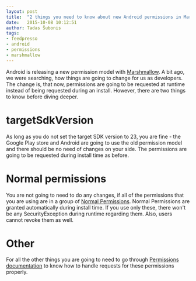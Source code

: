 ```yaml
---
layout: post
title:  "2 things you need to know about new Android permissions in Marshmallow as a developer"
date:   2015-10-08 10:12:51
author: Tadas Šubonis
tags:
- feedpresso
- android
- permissions
- marshmallow
---
```


Android is releasing a new permission model
with [Marshmallow](https://www.android.com/versions/marshmallow-6-0/).
A bit ago, we were searching, how things are going to change for us as developers.
The change is, that now, permissions are going to be requested at runtime
instead of being requested during an install.
However, there are two things to know before diving deeper.

# targetSdkVersion

As long as you do not set the target SDK version to 23, you are fine - the Google Play
store and Android are going to use the old permission model and there should be
no need of changes on your side. The permissions are going to be requested
during install time as before.

# Normal permissions

You are not going to need to do any changes, if all of the permissions
that you are using are in a group of
[Normal Permissions](https://developer.android.com/guide/topics/security/normal-permissions.html).
Normal Permissions are granted automatically during install time. If you
use only these, there won't be any SecurityException
during runtime regarding them. Also, users cannot revoke them as well.

# Other
For all the other things you are going to need to go
through [Permissions documentation](https://developer.android.com/guide/topics/security/permissions.html)
to know how to handle requests for these permissions properly.
